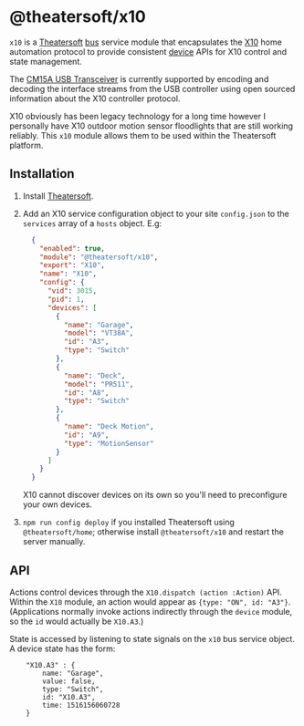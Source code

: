 # @theatersoft/x10
`x10` is a [Theatersoft](https://www.theatersoft.com) [bus](https://github.com/theatersoft/bus) service module that
encapsulates the [X10](https://en.wikipedia.org/wiki/X10_(industry_standard)) home automation protocol to provide 
consistent [device](https://github.com/theatersoft/device) APIs for X10 control and state management.

The [CM15A USB Transceiver](https://www.x10.com/cm15a-module.html) is currently supported by 
encoding and decoding the interface streams from the USB controller using open sourced information about 
the X10 controller protocol.

X10 obviously has been legacy technology for a long time however I personally have X10 outdoor motion sensor floodlights that 
are still working reliably. This `x10` module allows them to be used within the Theatersoft platform.

## Installation
1. Install [Theatersoft](https://www.theatersoft.com). 

2. Add an X10 service configuration object to your site `config.json` to the `services` array of a `hosts` object. E.g:
    ```json
      {
        "enabled": true,
        "module": "@theatersoft/x10",
        "export": "X10",
        "name": "X10",
        "config": {
          "vid": 3015,
          "pid": 1,
          "devices": [
            {
              "name": "Garage",
              "model": "VT38A",
              "id": "A3",
              "type": "Switch"
            },
            {
              "name": "Deck",
              "model": "PR511",
              "id": "A8",
              "type": "Switch"
            },
            {
              "name": "Deck Motion",
              "id": "A9",
              "type": "MotionSensor"
            }
          ]
        }
      }
    ```
    X10 cannot discover devices on its own so you'll need to preconfigure your own devices.
    
3. `npm run config deploy` if you installed Theatersoft using `@theatersoft/home`; otherwise install `@theatersoft/x10`
and restart the server manually.  

## API

Actions control devices through the `X10.dispatch (action :Action)` API. Within the `X10` module, an action would appear 
as `{type: "ON", id: "A3"}`. (Applications normally invoke actions indirectly through the `device` module, so the `id`
would actually be `X10.A3`.)

State is accessed by listening to state signals on the `x10` bus service object. A device state has the form:
```
    "X10.A3" : {
        name: "Garage",
        value: false,
        type: "Switch",
        id: "X10.A3",
        time: 1516156060728
    }
```
